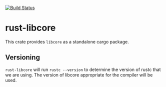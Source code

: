 [![Build Status](https://travis-ci.org/hackndev/rust-libcore.svg#branch=master)](https://travis-ci.org/hackndev/rust-libcore) 

# rust-libcore

This crate provides `libcore` as a standalone cargo package.

## Versioning

`rust-libcore` will run `rustc --version` to determine the version of rustc that we are using. The version of libcore appropriate for the compiler will be used.
